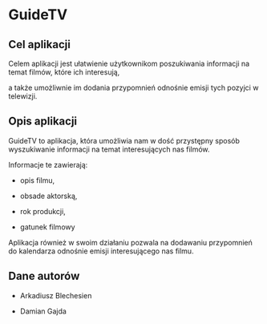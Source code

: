 # GuideTV

## Cel aplikacji

Celem aplikacji jest ułatwienie użytkownikom poszukiwania informacji na temat filmów, które ich interesują, 

a także umożliwnie im dodania przypomnień odnośnie emisji tych pozyjci w telewizji. 



## Opis aplikacji



GuideTV to aplikacja, która umożliwia nam w dość przystępny sposób wyszukiwanie informacji na temat interesujących nas filmów.

Informacje te zawierają:

- opis filmu,

- obsade aktorską,

- rok produkcji,

- gatunek filmowy

Aplikacja również w swoim działaniu pozwala na dodawaniu przypomnień do kalendarza odnośnie emisji interesującego nas filmu.

## Dane autorów
* Arkadiusz Blechesien

* Damian Gajda 
